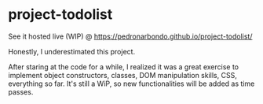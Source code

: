 # project-todolist
See it hosted live (WIP) @ https://pedronarbondo.github.io/project-todolist/

Honestly, I underestimated this project.

After staring at the code for a while, I realized it was a great exercise to implement object constructors, classes, DOM manipulation skills, CSS, everything so far.
It's still a WiP, so new functionalities will be added as time passes.
